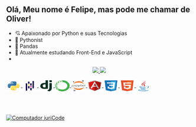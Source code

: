 <h2> Olá, Meu nome é Felipe, mas pode me chamar de Oliver!
</h2>
  
- 💘 Apaixonado por Python e suas Tecnologias
- 🐍 Pythonist
- 🐼 Pandas
- 📗 Atualmente estudando Front-End e JavaScript
- 

<div align="center">
  <a href="https://github.com/FOliver335">
  <img height="180em" src="https://github-readme-stats.vercel.app/api?username=FOliver335&show_icons=true&theme=dracula&include_all_commits=true&count_private=true"/>
  <img height="180em" src="https://github-readme-stats.vercel.app/api/top-langs/?username=FOliver335&layout=compact&langs_count=7&theme=dracula"/>
</div>

<div style="display: inline_block"><br>
  <img align="center" alt="Oliver-Py" height="30" width="40" src="https://github.com/devicons/devicon/blob/master/icons/python/python-original.svg"> 
  <img align="center" alt="Oliver-Pandas" height="30" width="40" src="https://github.com/devicons/devicon/blob/master/icons/pandas/pandas-original.svg"> 
  <img align="center" alt="Oliver-Django" height="30" width="40" src="https://github.com/devicons/devicon/blob/master/icons/django/django-plain.svg">
  <img align="center" alt="Oliver-Anaconda" height="30" width="40" src="https://github.com/devicons/devicon/blob/master/icons/anaconda/anaconda-original.svg">
  <img align="center" alt="Oliver-jupyter" height="30" width="40" src="https://github.com/devicons/devicon/blob/master/icons/jupyter/jupyter-original-wordmark.svg">
  <img align="center" alt="Oliver-Angular" height="30" width="40" src="https://github.com/devicons/devicon/blob/master/icons/angularjs/angularjs-original.svg">
  <img align="center" alt="Oliver-CSS" height="30" width="40" src="https://raw.githubusercontent.com/devicons/devicon/master/icons/css3/css3-original.svg">
  <img align="center" alt="Oliver-HTML" height="30" width="40" src="https://raw.githubusercontent.com/devicons/devicon/master/icons/html5/html5-original.svg">
  <img align="center" alt="Oliver-JAVA" height="30" width="40" src="https://github.com/devicons/devicon/blob/master/icons/java/java-original.svg"> 
  
  
  ##
  
 </div> 
 
 
 <br /> 
 <br />

<img src="https://radio.x-team.com/_next/static/media/mario.2484c967.gif" width="100%" height="400vh" alt="Computador iuriCode">
   

 
</div>


   
